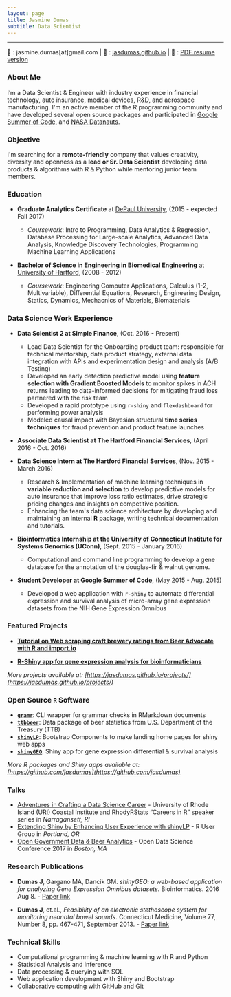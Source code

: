```yaml
---
layout: page
title: Jasmine Dumas
subtitle: Data Scientist 
---
```


-------------

:e-mail: : jasmine.dumas[at]gmail.com | :pencil: : [jasdumas.github.io](https://jasdumas.github.io/) | :scroll: : [PDF resume version](http://jasdumas.github.io/jasmine_dumas_resume.pdf) 

### About Me
I’m a Data Scientist & Engineer with industry experience in financial technology, auto insurance, medical devices, R&D, and aerospace manufacturing. I'm an active member of the R programming community and have developed several open source packages and participated in [Google Summer of Code](https://www.google-melange.com/archive/gsoc/2015/orgs/rproject/projects/jasdumas.html), and [NASA Datanauts](https://open.nasa.gov/blog/welcome-datanauts-2017-spring-class/). 

### Objective

I'm searching for a **remote-friendly** company that values creativity, diversity and openness as a **lead or Sr. Data Scientist** developing data products & algorithms with R & Python while mentoring junior team members.

### Education 

* **Graduate Analytics Certificate** at [DePaul University](https://www.cdm.depaul.edu/academics/Pages/Current/Analytics-Certificate.aspx), (2015 - expected Fall 2017)
   * _Coursework_: Intro to Programming, Data Analytics & Regression, Database Processing for Large-scale Analytics, Advanced Data Analysis, Knowledge Discovery Technologies, Programming Machine Learning Applications
   
* **Bachelor of Science in Engineering in Biomedical Engineering** at [University of Hartford](http://www.hartford.edu/ceta/undergraduate/engineering/BM/), (2008 - 2012)
   * _Coursework_: Engineering Computer Applications, Calculus (1-2, Multivariable), Differential Equations, Research, Engineering Design, Statics, Dynamics, Mechacnics of Materials, Biomaterials 

### Data Science Work Experience

 - **Data Scientist 2 at Simple Finance**, (Oct. 2016 - Present)
    - Lead Data Scientist for the Onboarding product team: responsible for technical mentorship, data product strategy, external data integration with APIs and experimentation design and analysis (A/B Testing)
    - Developed an early detection predictive model using **feature selection with Gradient Boosted Models** to monitor spikes in ACH returns leading to data-informed decisions for mitigating fraud loss partnered with the risk team
    - Developed a rapid prototype using `r-shiny` and `flexdashboard` for performing power analysis
    - Modeled causal impact with Bayesian structural **time series techniques** for fraud prevention and product feature launches

- **Associate Data Scientist at The Hartford Financial Services**, (April 2016 - Oct. 2016)
- **Data Science Intern at The Hartford Financial Services**, (Nov. 2015 - March 2016)
    - Research & Implementation of machine learning techniques in **variable reduction and selection** to develop predictive models for auto insurance that improve loss ratio estimates, drive strategic pricing changes and insights on competitive position.
    - Enhancing the team's data science architecture by developing and maintaining an internal **R** package, writing technical documentation and tutorials.

- **Bioinformatics Internship at the University of Connecticut Institute for Systems Genomics (UConn)**, (Sept. 2015 - January 2016)
    - Computational and command line programming to develop a gene database for the annotation of the douglas-fir & walnut genome.

- **Student Developer at Google Summer of Code**, (May 2015 - Aug. 2015)
    - Developed a web application with `r-shiny` to automate differential expression and survival analysis of micro-array gene expression datasets from the NIH Gene Expression Omnibus

### Featured Projects  

- [**Tutorial on Web scraping craft brewery ratings from Beer Advocate with R and import.io**](http://trendct.org/2016/03/18/tutorial-web-scraping-and-mapping-breweries-with-import-io-and-r/) 

- [**R-Shiny app for gene expression analysis for bioinformaticians**](http://gdancik.github.io/shinyGEO/)

*More projects available at: [https://jasdumas.github.io/projects/](https://jasdumas.github.io/projects/)*


### Open Source `R` Software

- [**`gramr`**](https://github.com/ropenscilabs/gramr): CLI wrapper for grammar checks in RMarkdown documents 
- [**`ttbbeer`**](https://CRAN.R-project.org/package=ttbbeer): Data package of beer statistics from U.S. Department of the Treasury (TTB)
- [**`shinyLP`**](https://CRAN.R-project.org/package=shinyLP): Bootstrap Components to make landing home pages for shiny web apps
- [**`shinyGEO`**](http://jasdumas.github.io/shinyGEO/): Shiny app for gene expression differential & survival analysis

*More R packages and Shiny apps available at: [https://github.com/jasdumas](https://github.com/jasdumas)*

### Talks

* [Adventures in Crafting a Data Science Career](https://jasdumas.github.io/talks/rhodyrstats-R-user-group/rhodyrstats-r-user-group-slides.html) - University of Rhode Island (URI) Coastal Institute and RhodyRStats “Careers in R” speaker series in _Narragansett, RI_
* [Extending Shiny by Enhancing User Experience with shinyLP](https://jasdumas.github.io/talks/PDX-R-user-group/pdx-r-user-group-slides.html) - R User Group in _Portland, OR_
* [Open Government Data & Beer Analytics](https://jasdumas.github.io/talks/odsc-boston/odsc-open-gov-beer.html) - Open Data Science Conference 2017 in _Boston, MA_

### Research Publications       

* **Dumas J**, Gargano MA, Dancik GM. _shinyGEO: a web-based application for analyzing Gene Expression Omnibus datasets_. Bioinformatics. 2016 Aug 8. - [Paper link](http://bioinformatics.oxfordjournals.org/content/early/2016/08/20/bioinformatics.btw519)

* **Dumas J**, et.al., _Feasibility of an electronic stethoscope system for monitoring neonatal bowel sounds_. Connecticut Medicine, Volume 77, Number 8, pp. 467-471, September 2013. - [Paper link](http://connmed.csms.org/i/157293-sept-2013/20)   

### Technical Skills 
- Computational programming & machine learning with R and Python
- Statistical Analysis and inference
- Data processing & querying with SQL
- Web application development with Shiny and Bootstrap
- Collaborative computing with GitHub and Git


        
